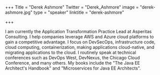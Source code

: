 +++
Title = "Derek Ashmore"
Twitter = "Derek_Ashmore"
image = "derek-ashmore.jpg"
type = "speaker"
linktitle = "derek-ashmore"

+++


I am currently the Application Transformation Practice Lead at Asperitas Consulting. I help companies leverage AWS and Azure cloud platforms to gain a competitive advantage. I focus on DevSecOps, infrastructure code, cloud computing, containerization, making applications cloud-native, and migrating applications to the cloud. I routinely speak at technical conferences such as DevOps West, DevNexus, the Chicago Cloud Conference, and many others. My books include the "The Java EE Architect's Handbook" and "Microservices for Java EE Architects".
